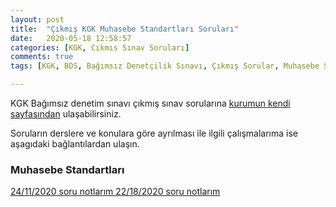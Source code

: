 ```yaml
---
layout: post
title:  "Çıkmış KGK Muhasebe Standartları Soruları"
date:   2020-05-18 12:58:57
categories: [KGK, Cıkmıs Sınav Soruları]
comments: true
tags: [KGK, BDS, Bağımsız Denetçilik Sınavı, Çıkmış Sorular, Muhasebe Standartları]

---
```

KGK Bağımsız denetim sınavı çıkmış sınav sorularına [kurumun kendi sayfasından](https://kgk.gov.tr/DynamicContentDetail/5237/Soru-Ars%CC%A7ivihttps://kgk.gov.tr/DynamicContentDetail/5237/Soru-Ars%CC%A7ivi) ulaşabilirsiniz.

Soruların derslere ve konulara göre ayrılması ile ilgili çalışmalarıma ise aşagıdaki bağlantılardan ulaşın.

### Muhasebe Standartları
[24/11/2020 soru notlarım ](https://www.notion.so/eekincicom/24-11-2019-KGK-BDS-Muhasebe-Standatlar-a92971db390b4e149a5c6e3768b2efee)
[22/18/2020 soru notlarım ](https://www.notion.so/eekincicom/22-08-2020-KGK-BDS-Muhasebe-Standartlar-0395045caeb14a5fbedc7140fb37063f)
